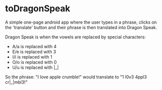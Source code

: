 # toDragonSpeak

A simple one-page android app where the user types in a phrase, clicks on the 'translate' button and their phrase is then translated into Dragon Speak. 

Dragon Speak is when the vowels are replaced by special characters:
 * A/a is replaced with 4
 * E/e is replaced with 3
 * I/i is replaced with 1
 * O/o is replaced with 0
 * U/u is replaced with |_|
 
 So the phrase: "I love apple crumble!" would translate to "1 l0v3 4ppl3 cr|_|mbl3!"




